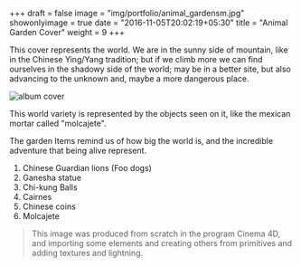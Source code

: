 +++
draft = false
image = "img/portfolio/animal_gardensm.jpg"
showonlyimage = true
date = "2016-11-05T20:02:19+05:30"
title = "Animal Garden Cover"
weight = 9
+++

This cover represents the world. We are in the sunny side of mountain, like in the Chinese Ying/Yang tradition; but if we climb more we can find ourselves in the shadowy side of the world; may be in a better site, but also advancing to the unknown and, maybe a more dangerous place.
<!--more-->

![album cover](../../img/portfolio/animal_gardensm.jpg)

This world variety is represented by the objects seen on it, like the mexican mortar called "molcajete".

The garden Items remind us of how big the world is, and the incredible adventure that being alive represent.

1. Chinese Guardian lions (Foo dogs)
2. Ganesha statue
3. Chi-kung Balls
4. Cairnes
5. Chinese coins
6. Molcajete

> This image was produced from scratch in the program Cinema 4D, and importing some elements and creating others from primitives and adding textures and lightning.
